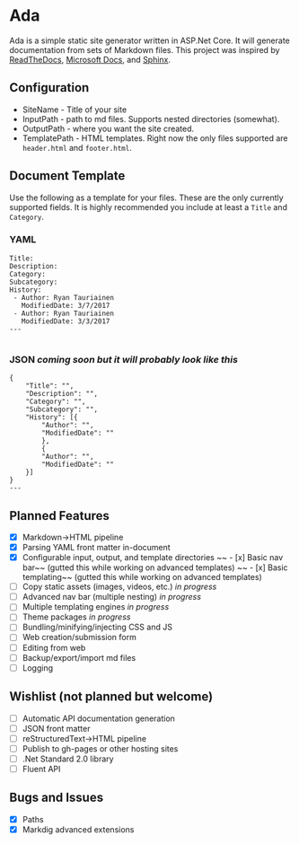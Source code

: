# Ada

Ada is a simple static site generator written in ASP.Net Core. It will generate documentation from sets of Markdown files. This project was inspired by [ReadTheDocs](https://readthedocs.org), [Microsoft Docs](https://docs.microsoft.com), and [Sphinx](http://www.sphinx-doc.org/).

## Configuration

* SiteName - Title of your site
* InputPath - path to md files. Supports nested directories (somewhat).
* OutputPath - where you want the site created.
* TemplatePath - HTML templates. Right now the only files supported are `header.html` and `footer.html`.

## Document Template

Use the following as a template for your files. These are the only currently supported fields. It is highly recommended you include at least a `Title` and `Category`.

### YAML
```
Title: 
Description:
Category: 
Subcategory: 
History:
 - Author: Ryan Tauriainen
   ModifiedDate: 3/7/2017
 - Author: Ryan Tauriainen
   ModifiedDate: 3/3/2017
---


```

### JSON *coming soon but it will probably look like this*

```
{
	"Title": "",
	"Description": "",
	"Category": "",
	"Subcategory": "",
	"History": [{
		"Author": "",
		"ModifiedDate": ""
		},
		{
		"Author": "",
		"ModifiedDate": ""
	}]
}
---

```

## Planned Features

- [x] Markdown->HTML pipeline
- [x] Parsing YAML front matter in-document
- [x] Configurable input, output, and template directories
~~ - [x] Basic nav bar~~ (gutted this while working on advanced templates)
~~ - [x] Basic templating~~ (gutted this while working on advanced templates)
- [ ] Copy static assets (images, videos, etc.) *in progress*
- [ ] Advanced nav bar (multiple nesting) *in progress*
- [ ] Multiple templating engines *in progress*
- [ ] Theme packages *in progress*
- [ ] Bundling/minifying/injecting CSS and JS
- [ ] Web creation/submission form
- [ ] Editing from web
- [ ] Backup/export/import md files
- [ ] Logging

## Wishlist (not planned but welcome)

- [ ] Automatic API documentation generation
- [ ] JSON front matter
- [ ] reStructuredText->HTML pipeline
- [ ] Publish to gh-pages or other hosting sites
- [ ] .Net Standard 2.0 library
- [ ] Fluent API

## Bugs and Issues

- [x] Paths
- [x] Markdig advanced extensions
